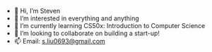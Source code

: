 - 👋 Hi, I’m Steven
- 👀 I’m interested in everything and anything
- 🌱 I’m currently learning CS50x: Introduction to Computer Science
- 💞️ I’m looking to collaborate on building a start-up!
- 📫 Email: s.liu0693@gmail.com
<!---
stevey6404/stevey6404 is a ✨ special ✨ repository because its `README.md` (this file) appears on your GitHub profile.
You can click the Preview link to take a look at your changes.
--->

